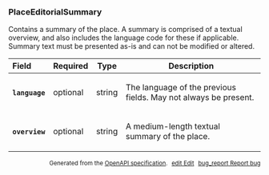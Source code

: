 <!--- This is a generated file, do not edit! -->
<!--- [START maps_http_schema_placeeditorialsummary] -->
<h3 class="schema-object" id="PlaceEditorialSummary">PlaceEditorialSummary</h3>

Contains a summary of the place. A summary is comprised of a textual overview, and also includes the language code for these if applicable. Summary text must be presented as-is and can not be modified or altered.

| Field                                                                                                          | Required | Type   | Description                                                                                                           |
| :------------------------------------------------------------------------------------------------------------- | -------- | ------ | --------------------------------------------------------------------------------------------------------------------- |
| <h4 id="PlaceEditorialSummary-language" class="add-link schema-object-property-key"><code>language</code></h4> | optional | string | <div class="nonref-property-description"><p>The language of the previous fields. May not always be present.</p></div> |
| <h4 id="PlaceEditorialSummary-overview" class="add-link schema-object-property-key"><code>overview</code></h4> | optional | string | <div class="nonref-property-description"><p>A medium-length textual summary of the place.</p></div>                   |

<p style="text-align: right; font-size: smaller;">Generated from the <a class="gc-analytics-event" data-category="GMP" data-label="openapi-github" href="https://github.com/googlemaps/openapi-specification" title="Google Maps Platform OpenAPI Specification" class="external">OpenAPI specification</a>.
<a class="gc-analytics-event" data-category="GMP" data-label="openapi-github-maps-http-schema-placeeditorialsummary" data-action="edit" style="margin-left: 5px;" href="https://github.com/googlemaps/openapi-specification/blob/main/specification/schemas/PlaceEditorialSummary.yml" title="Edit on GitHub"><span class="material-icons">edit</span> Edit</a>
<a class="gc-analytics-event" data-category="GMP" data-label="openapi-github-maps-http-schema-placeeditorialsummary" data-action="bug" style="margin-left: 5px;" href="https://github.com/googlemaps/openapi-specification/issues/new?assignees=&labels=type%3A+bug%2C+triage+me&template=bug_report.md&title=[schemas] Bug - PlaceEditorialSummary" title="File bug for schemas on GitHub"><span class="material-icons">bug_report</span> Report bug</a>
</p>

<!--- [END maps_http_schema_placeeditorialsummary] -->

